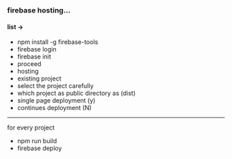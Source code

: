 ### firebase hosting...

#### list ->

- npm install -g firebase-tools
- firebase login
- firebase init
- proceed
- hosting
- existing project
- select the project carefully
- which project as public directory as (dist)
- single page deployment (y)
- continues deployment (N)

---

for every project

- npm run build
- firebase deploy

<!-- https://ema-john-firebase-auth-a2460.web.app/ -->
